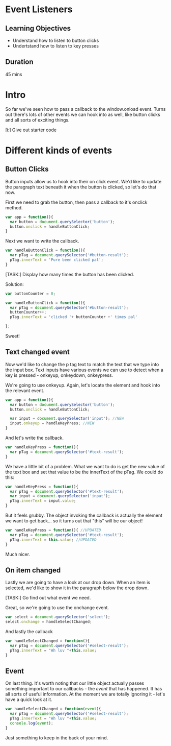 # Event Listeners

## Learning Objectives
- Understand how to listen to button clicks
- Undertstand how to listen to key presses

## Duration
45 mins

# Intro

So far we've seen how to pass a callback to the window.onload event. Turns out there's lots of other events we can hook into as well, like button clicks and all sorts of exciting things.

[i:] Give out starter code

# Different kinds of events

## Button Clicks

Button inputs allow us to hook into their on click event. We'd like to update the paragraph text beneath it when the button is clicked, so let's do that now.

First we need to grab the button, then pass a callback to it's onclick method.

```js
var app = function(){
  var button = document.querySelector('button');
  button.onclick = handleButtonClick;
}
```

Next we want to write the callback.

```js
var handleButtonClick = function(){
  var pTag = document.querySelector('#button-result');
  pTag.innerText = 'Pure been clicked pal';
}

```

[TASK:] Display how many times the button has been clicked.

Solution:
```js
var buttonCounter = 0;

var handleButtonClick = function(){
  var pTag = document.querySelector('#button-result');
  buttonCounter++;
  pTag.innerText = 'clicked '+ buttonCounter +' times pal'

};
```

Sweet!

## Text changed event

Now we'd like to change the p tag text to match the text that we type into the input box. Text inputs have various events we can use to detect when a key is pressed - onkeyup, onkeydown, onkeypress.

We're going to use onkeyup. Again, let's locate the element and hook into the relevant event.

```js
var app = function(){
  var button = document.querySelector('button');
  button.onclick = handleButtonClick;

  var input = document.querySelector('input'); //NEW
  input.onkeyup = handleKeyPress; //NEW
}
```

And let's write the callback. 

```js
var handleKeyPress = function(){
  var pTag = document.querySelector('#text-result');
}
```

We have a little bit of a problem. What we want to do is get the new value of the text box and set that value to be the innerText of the pTag. We could do this:

```js
var handleKeyPress = function(){
  var pTag = document.querySelector('#text-result');
  var input = document.querySelector('input');
  pTag.innerText = input.value;
}
```

But it feels grubby. The object invoking the callback is actually the element we want to get back... so it turns out that "this" will be our object!

```js
var handleKeyPress = function(){ //UPDATED
  var pTag = document.querySelector('#text-result');
  pTag.innerText = this.value; //UPDATED
}
```

Much nicer.

## On item changed

Lastly we are going to have a look at our drop down. When an item is selected, we'd like to show it in the paragraph below the drop down.

[TASK:] Go find out what event we need.

Great, so we're going to use the onchange event.

```js
var select = document.querySelector('select');
select.onchange = handleSelectChanged;
```

And lastly the callback

```js
var handleSelectChanged = function(){
  var pTag = document.querySelector('#select-result');
  pTag.innerText = "Ah luv "+this.value;
}
```

## Event

On last thing. It's worth noting that our little object actually passes something important to our callbacks - the _event_ that has happened. It has all sorts of useful information. At the moment we are totally ignoring it - let's have a quick look at it.

```js
var handleSelectChanged = function(event){
  var pTag = document.querySelector('#select-result');
  pTag.innerText = "Ah luv "+this.value;
  console.log(event);
}
```

Just something to keep in the back of your mind.